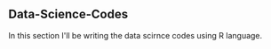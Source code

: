 ## Data-Science-Codes ##    
In this section I'll be writing the data scirnce codes using R language.             

 

